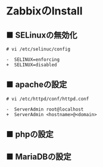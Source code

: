 # ZabbixのInstall
## ■ SELinuxの無効化
```
# vi /etc/selinuc/config
```
```
-  SELINUX=enforcing
+  SELINUX=disabled
```
## ■ apacheの設定
```
# vi /etc/httpd/conf/httpd.conf
```
```
-  ServerAdmin root@localhost
+  ServerAdmin <hostname>@<domain>
```
## ■ phpの設定
## ■ MariaDBの設定
